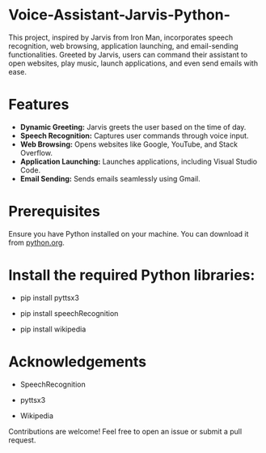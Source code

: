 # Voice-Assistant-Jarvis-Python-

This project, inspired by Jarvis from Iron Man, incorporates speech recognition, web browsing, application launching, and email-sending functionalities. Greeted by Jarvis, users can command their assistant to open websites, play music, launch applications, and even send emails with ease.

# Features

- **Dynamic Greeting:** Jarvis greets the user based on the time of day.
- **Speech Recognition:** Captures user commands through voice input.
- **Web Browsing:** Opens websites like Google, YouTube, and Stack Overflow.
- **Application Launching:** Launches applications, including Visual Studio Code.
- **Email Sending:** Sends emails seamlessly using Gmail.

# Prerequisites

Ensure you have Python installed on your machine. You can download it from [python.org](https://www.python.org/downloads/).

# Install the required Python libraries:

* pip install pyttsx3

* pip install speechRecognition

* pip install wikipedia

# Acknowledgements

* SpeechRecognition

* pyttsx3

* Wikipedia

Contributions are welcome! Feel free to open an issue or submit a pull request.
